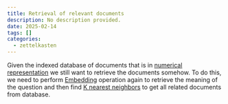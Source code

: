 ```yaml
---
title: Retrieval of relevant documents
description: No description provided.
date: 2025-02-14
tags: []
categories:
  - zettelkasten
---
```


Given the indexed database of documents that is in [numerical representation](Numerical%20representation%20for%20text%20search.md) we still want to retrieve the documents somehow. To do this, we need to perform [Embedding](Embeddings) operation again to retrieve the meaning of the question and then find [K nearest neighbors](KNN.md) to get all related documents from database.
